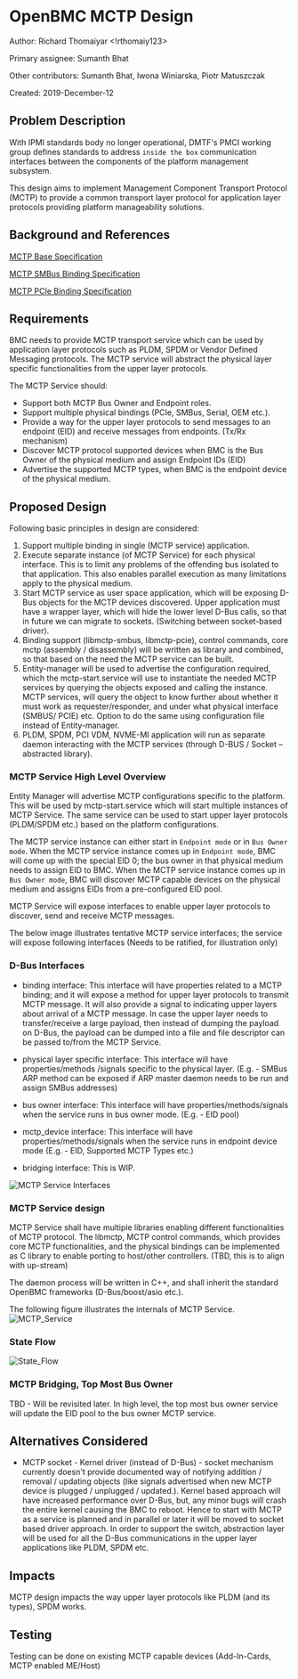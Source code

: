 # OpenBMC MCTP Design

Author: Richard Thomaiyar <!rthomaiy123>

Primary assignee: Sumanth Bhat

Other contributors: Sumanth Bhat, Iwona Winiarska, Piotr Matuszczak

Created: 2019-December-12

## Problem Description

With IPMI standards body no longer operational, DMTF's PMCI working group
defines standards to address `inside the box` communication interfaces between
the components of the platform management subsystem.

This design aims to implement Management Component Transport Protocol (MCTP)
to provide a common transport layer protocol for application layer
protocols providing platform manageability solutions.

## Background and References

[MCTP Base Specification](https://www.dmtf.org/sites/default/files/standards/documents/DSP0236_1.3.0.pdf)

[MCTP SMBus Binding Specification](https://www.dmtf.org/sites/default/files/standards/documents/DSP0237_1.1.0.pdf)

[MCTP PCIe Binding Specification](https://www.dmtf.org/sites/default/files/standards/documents/DSP0238_1.0.1.pdf)

## Requirements

BMC needs to provide MCTP transport service which can be used by application
layer protocols such as PLDM, SPDM or Vendor Defined Messaging protocols. The
MCTP service will abstract the physical layer specific functionalities from
the upper layer protocols.

The MCTP Service should:

* Support both MCTP Bus Owner and Endpoint roles.
* Support multiple physical bindings (PCIe, SMBus, Serial, OEM etc.).
* Provide a way for the upper layer protocols to send messages to an endpoint
(EID) and receive messages from endpoints. (Tx/Rx mechanism)
* Discover MCTP protocol supported devices when BMC is the Bus Owner of the
physical medium and assign Endpoint IDs (EID)
* Advertise the supported MCTP types, when BMC is the endpoint device of the
physical medium.

## Proposed Design

Following basic principles in design are considered:

1. Support multiple binding in single (MCTP service) application.
2. Execute separate instance (of MCTP Service) for each physical interface.
This is to limit any problems of the offending bus isolated to that application.
This also enables parallel execution as many limitations apply to the physical
medium.
3. Start MCTP service as user space application, which will be exposing
D-Bus objects for the MCTP devices discovered. Upper application must have a
wrapper layer, which will hide the lower level D-Bus calls, so that in future
we can migrate to sockets. (Switching between socket-based driver).
4.	Binding support (libmctp-smbus, libmctp-pcie), control commands, core mctp
(assembly / disassembly) will be written as library and combined, so that based
on the need the MCTP service can be built.
5.	Entity-manager will be used to advertise the configuration required, which
the mctp-start.service will use to instantiate the needed MCTP services by
querying the objects exposed and calling the instance. MCTP services, will query
the object to know further about whether it must work as requester/responder,
and under what physical interface (SMBUS/ PCIE) etc. Option to do the same
using configuration file instead of Entity-manager.
6.	PLDM, SPDM, PCI VDM, NVME-MI application will run as separate daemon
interacting with the MCTP services (through D-BUS / Socket – abstracted
library).

### MCTP Service High Level Overview

Entity Manager will advertise MCTP configurations specific to the platform. This
will be used by mctp-start.service which will start multiple instances
of MCTP Service. The same service can be used to start upper layer protocols
(PLDM/SPDM etc.) based on the platform configurations.

The MCTP service instance can either start in `Endpoint mode` or in `Bus Owner
mode`. When the MCTP service instance comes up in `Endpoint mode`, BMC will
come up with the special EID 0; the bus owner in that physical medium needs to
assign EID to BMC. When the MCTP service instance comes up in `Bus Owner mode`,
BMC will discover MCTP capable devices on the physical medium and assigns
EIDs from a pre-configured EID pool.

MCTP Service will expose interfaces to enable upper layer protocols to discover,
send and receive MCTP messages.

The below image illustrates tentative MCTP service interfaces; the service will
expose following interfaces (Needs to be ratified, for illustration only)

### D-Bus Interfaces

* binding interface: This interface will have properties related to a MCTP
binding; and it will expose a method for upper layer protocols to transmit
MCTP message. It will also provide a signal to indicating upper layers about
arrival of a MCTP message. In case the upper layer needs to transfer/receive a
large payload, then instead of dumping the payload on D-Bus, the payload can be
dumped into a file and file descriptor can be passed to/from the MCTP Service.

* physical layer specific interface: This interface will have properties/methods
/signals specific to the physical layer. (E.g. - SMBus ARP method can be exposed
if ARP master daemon needs to be run and assign SMBus addresses)

* bus owner interface: This interface will have properties/methods/signals when
the service runs in bus owner mode. (E.g. - EID pool)

* mctp_device interface: This interface will have properties/methods/signals
when the service runs in endpoint device mode (E.g. - EID, Supported MCTP
Types etc.)

* bridging interface: This is WIP.

![MCTP Service Interfaces](media/MCTP.jpg)

### MCTP Service design

MCTP Service shall have multiple libraries enabling different functionalities
of MCTP protocol. The libmctp, MCTP control commands, which provides core MCTP
functionalities, and the physical bindings can be implemented as C library to
enable porting to host/other controllers. (TBD, this is to align with up-stream)

The daemon process will be written in C++, and shall inherit the standard
OpenBMC frameworks (D-Bus/boost/asio etc.).

The following figure illustrates the internals of MCTP Service.
![MCTP_Service](media/MCTP_Service.jpg)

### State Flow
![State_Flow](media/StateFlow.jpg)

### MCTP Bridging, Top Most Bus Owner

TBD - Will be revisited later. In high level, the top most bus owner
service will update the EID pool to the bus owner MCTP service.

## Alternatives Considered

* MCTP socket - Kernel driver (instead of D-Bus) - socket mechanism currently
doesn't provide documented way of notifying addition / removal / updating
objects (like signals advertised when new MCTP device is plugged / unplugged /
updated.). Kernel based approach will have increased performance over D-Bus,
but, any minor bugs will crash the entire kernel causing the BMC to reboot.
Hence to start with MCTP as a service is planned and in parallel or later
it will be moved to socket based driver approach.
In order to support the switch, abstraction layer will be used for all the
D-Bus communications in the upper layer applications like PLDM, SPDM etc.

## Impacts
MCTP design impacts the way upper layer protocols like PLDM (and its types),
SPDM works.

## Testing
Testing can be done on existing MCTP capable devices (Add-In-Cards, MCTP enabled
ME/Host)
